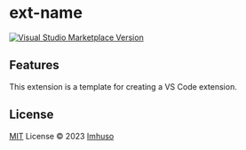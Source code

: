 # ext-name

<a href="https://marketplace.visualstudio.com/items?itemName=antfu.ext-name" target="__blank"><img src="https://img.shields.io/visual-studio-marketplace/v/antfu.ext-name.svg?color=eee&amp;label=VS%20Code%20Marketplace&logo=visual-studio-code" alt="Visual Studio Marketplace Version" /></a>

## Features
This extension is a template for creating a VS Code extension.

## License

[MIT](./LICENSE) License © 2023 [Imhuso](https://github.com/imhuso)
